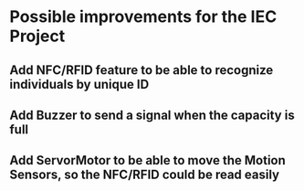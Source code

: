 # Possible improvements for the IEC Project

## Add NFC/RFID feature to be able to recognize individuals by unique ID
## Add Buzzer to send a signal when the capacity is full
## Add ServorMotor to be able to move the Motion Sensors, so the NFC/RFID could be read easily

